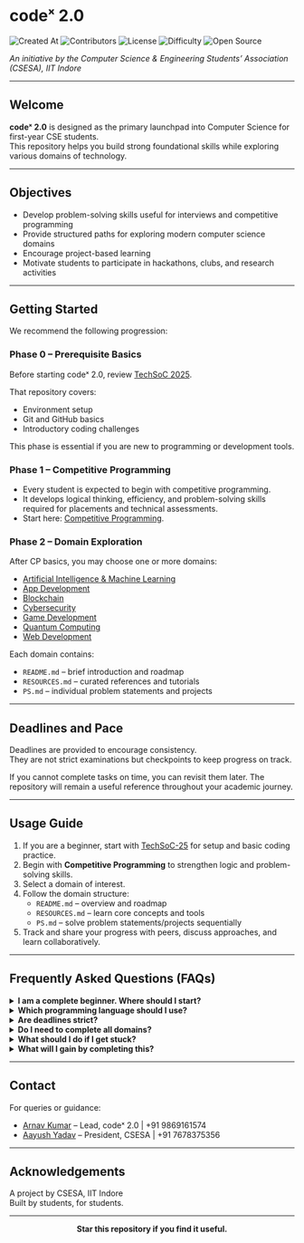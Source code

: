 # codeˣ 2.0

![Created At](https://img.shields.io/github/created-at/CSESA-IITI/codeX-2.0)
![Contributors](https://img.shields.io/github/contributors/CSESA-IITI/codeX-2.0)
![License](https://img.shields.io/github/license/CSESA-IITI/codeX-2.0)
![Difficulty](https://img.shields.io/badge/Difficulty-Beginner%20Friendly-orange.svg)
![Open Source](https://img.shields.io/badge/Open%20Source-Welcome-success.svg)

*An initiative by the Computer Science & Engineering Students’ Association (CSESA), IIT Indore*  

---

## Welcome

**codeˣ 2.0** is designed as the primary launchpad into Computer Science for first-year CSE students.  
This repository helps you build strong foundational skills while exploring various domains of technology.   

---

## Objectives

- Develop problem-solving skills useful for interviews and competitive programming  
- Provide structured paths for exploring modern computer science domains  
- Encourage project-based learning  
- Motivate students to participate in hackathons, clubs, and research activities  

---

## Getting Started

We recommend the following progression:  

### Phase 0 – Prerequisite Basics  
Before starting codeˣ 2.0, review [TechSoC 2025](https://github.com/YashBhamare123/TechSoC-25).  

That repository covers:  
- Environment setup  
- Git and GitHub basics  
- Introductory coding challenges  

This phase is essential if you are new to programming or development tools.  

### Phase 1 – Competitive Programming  
- Every student is expected to begin with competitive programming.  
- It develops logical thinking, efficiency, and problem-solving skills required for placements and technical assessments.  
- Start here: [Competitive Programming](./Competitive%20Programming/README.md).  

### Phase 2 – Domain Exploration  
After CP basics, you may choose one or more domains:  
- [Artificial Intelligence & Machine Learning](./AI%20ML/README.md)  
- [App Development](./App%20Development/README.md)  
- [Blockchain](./Blockchain/README.md)  
- [Cybersecurity](./Cybersecurity/README.md)  
- [Game Development](./Graphics%20Programming/README.md)  
- [Quantum Computing](./Quantum%20Computing/README.md)  
- [Web Development](./Web%20Development/README.md)  

Each domain contains:  
- `README.md` – brief introduction and roadmap  
- `RESOURCES.md` – curated references and tutorials  
- `PS.md` – individual problem statements and projects  

---

## Deadlines and Pace

Deadlines are provided to encourage consistency.  
They are not strict examinations but checkpoints to keep progress on track.  

If you cannot complete tasks on time, you can revisit them later. The repository will remain a useful reference throughout your academic journey.  

---

## Usage Guide

1. If you are a beginner, start with [TechSoC-25](https://github.com/YashBhamare123/TechSoC-25) for setup and basic coding practice.  
2. Begin with **Competitive Programming** to strengthen logic and problem-solving skills.  
3. Select a domain of interest.  
4. Follow the domain structure:  
   - `README.md` – overview and roadmap  
   - `RESOURCES.md` – learn core concepts and tools  
   - `PS.md` – solve problem statements/projects sequentially  
5. Track and share your progress with peers, discuss approaches, and learn collaboratively.

---

## Frequently Asked Questions (FAQs)

<details>
<summary><strong>I am a complete beginner. Where should I start?</strong></summary>
Start with TechSoC-25 (linked above) for environment setup and basic concepts. Then proceed to Competitive Programming in this repository.
</details>

<details>
<summary><strong>Which programming language should I use?</strong></summary>
C++ is recommended for CP and interviews. However, any programming language may be used depending on domain. The emphasis is on problem-solving rather than syntax.
</details>

<details>
<summary><strong>Are deadlines strict?</strong></summary>
Deadlines exist to help maintain discipline but are not mandatory. They serve as checkpoints to guide progress, not as examinations.
</details>

<details>
<summary><strong>Do I need to complete all domains?</strong></summary>
No. Competitive Programming is mandatory. After that, you may choose domains according to your interests.
</details>

<details>
<summary><strong>What should I do if I get stuck?</strong></summary>
1. Revisit the `RESOURCES.md` file for the relevant domain  
2. Search online using Google or StackOverflow  
3. Break the problem into smaller subproblems  
4. Discuss with peers or seniors  
</details>

<details>
<summary><strong>What will I gain by completing this?</strong></summary>
By the end of this program, you will have:  
- Strong CP foundations  
- Hands-on project experience  
- Preparation for interviews, hackathons, and club activities  
- A portfolio of solved problems and projects  
</details>

---

## Contact

For queries or guidance:  
- [Arnav Kumar](https://github.com/Stonky-Boi) – Lead, codeˣ 2.0 | +91 9869161574  
- [Aayush Yadav](https://github.com/drstrox) – President, CSESA | +91 7678375356  

---

## Acknowledgements

A project by CSESA, IIT Indore  
Built by students, for students.  

---

<div align="center">

**Star this repository if you find it useful.**

</div>
